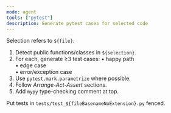 ```yaml
---
mode: agent
tools: ["pytest"]
description: Generate pytest cases for selected code
---
```


Selection refers to `${file}`.

1. Detect public functions/classes in `${selection}`.  
2. For each, generate ≥3 test cases:
   • happy path  
   • edge case  
   • error/exception case  
3. Use `pytest.mark.parametrize` where possible.  
4. Follow *Arrange-Act-Assert* sections.  
5. Add `mypy` type-checking comment at top.

Put tests in `tests/test_${fileBasenameNoExtension}.py` fenced.
